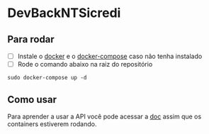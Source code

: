 # DevBackNTSicredi
## Para rodar

- [ ] Instale o [docker](https://docs.docker.com/engine/install/) e o [docker-compose](https://docs.docker.com/compose/install/) caso não tenha instalado 
- [ ] Rode o comando abaixo na raiz do repositório
```
sudo docker-compose up -d
```
## Como usar

Para aprender a usar a API você pode acessar a [doc](http://localhost:8080/swagger-ui.html) assim que os containers estiverem rodando.